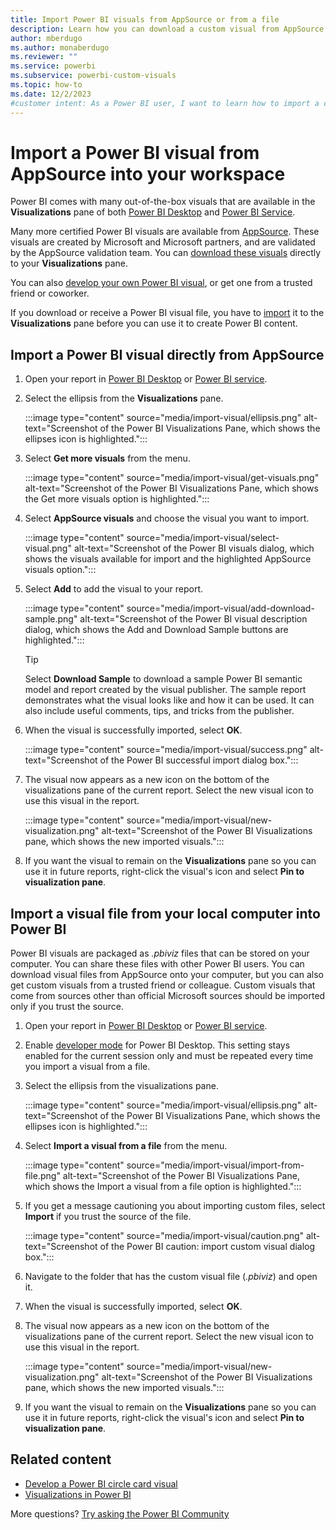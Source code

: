 ```yaml
---
title: Import Power BI visuals from AppSource or from a file
description: Learn how you can download a custom visual from AppSource, Partner Center, or elsewhere and import it into Power BI with this tutorial. 
author: mberdugo
ms.author: monaberdugo
ms.reviewer: ""
ms.service: powerbi
ms.subservice: powerbi-custom-visuals
ms.topic: how-to
ms.date: 12/2/2023
#customer intent: As a Power BI user, I want to learn how to import a custom visual from AppSource or from a file so that I can use it in my Power BI reports.
---
```


# Import a Power BI visual from AppSource into your workspace

Power BI comes with many out-of-the-box visuals that are available in the **Visualizations** pane of both [Power BI Desktop](https://powerbi.microsoft.com/desktop/) and [Power BI Service](https://app.powerbi.com).

Many more certified Power BI visuals are available from [AppSource](https://appsource.microsoft.com/marketplace/apps?product=power-bi-visuals). These visuals are created by Microsoft and Microsoft partners, and are validated by the AppSource validation team. You can [download these visuals](#import-a-power-bi-visual-directly-from-appsource) directly to your **Visualizations** pane.

You can also [develop your own Power BI visual](develop-power-bi-visuals.md), or get one from a trusted friend or coworker.

If you download or receive a Power BI visual file, you have to [import](#import-a-visual-file-from-your-local-computer-into-power-bi) it to the **Visualizations** pane before you can use it to create Power BI content.

## Import a Power BI visual directly from AppSource

1. Open your report in [Power BI Desktop](https://powerbi.microsoft.com/desktop/) or [Power BI service](https://app.powerbi.com).
1. Select the ellipsis from the **Visualizations** pane.

   :::image type="content" source="media/import-visual/ellipsis.png" alt-text="Screenshot of the Power BI Visualizations Pane, which shows the ellipses icon is highlighted.":::

1. Select **Get more visuals** from the menu.

   :::image type="content" source="media/import-visual/get-visuals.png" alt-text="Screenshot of the Power BI Visualizations Pane, which shows the Get more visuals option is highlighted.":::

1. Select **AppSource visuals** and choose the visual you want to import.

   :::image type="content" source="media/import-visual/select-visual.png" alt-text="Screenshot of the Power BI visuals dialog, which shows the visuals available for import and the highlighted AppSource visuals option.":::

1. Select **Add** to add the visual to your report.

   :::image type="content" source="media/import-visual/add-download-sample.png" alt-text="Screenshot of the Power BI visual description dialog, which shows the Add and Download Sample buttons are highlighted.":::

    > [!TIP]
    > Select **Download Sample** to download a sample Power BI semantic model and report created by the visual publisher. The sample report demonstrates what the visual looks like and how it can be used. It can also include useful comments, tips, and tricks from the publisher.
  
1. When the visual is successfully imported, select **OK**.

   :::image type="content" source="media/import-visual/success.png" alt-text="Screenshot of the Power BI successful import dialog box.":::

1. The visual now appears as a new icon on the bottom of the visualizations pane of the current report. Select the new visual icon to use this visual in the report.

   :::image type="content" source="media/import-visual/new-visualization.png" alt-text="Screenshot of the Power BI Visualizations pane, which shows the new imported visuals.":::

1. If you want the visual to remain on the **Visualizations** pane so you can use it in future reports, right-click the visual's icon and select **Pin to visualization pane**.
  
## Import a visual file from your local computer into Power BI

Power BI visuals are packaged as *.pbiviz* files that can be stored on your computer. You can share these files with other Power BI users. You can download visual files from AppSource onto your computer, but you can also get custom visuals from a trusted friend or colleague. Custom visuals that come from sources other than official Microsoft sources should be imported only if you trust the source.

1. Open your report in [Power BI Desktop](https://powerbi.microsoft.com/desktop/) or [Power BI service](https://app.powerbi.com).
1. Enable [developer mode](./environment-setup.md#enable-developer-mode) for Power BI Desktop. This setting stays enabled for the current session only and must be repeated every time you import a visual from a file.
1. Select the ellipsis from the visualizations pane.

   :::image type="content" source="media/import-visual/ellipsis.png" alt-text="Screenshot of the Power BI Visualizations Pane, which shows the ellipses icon is highlighted.":::

1. Select **Import a visual from a file** from the menu.

   :::image type="content" source="media/import-visual/import-from-file.png" alt-text="Screenshot of the Power BI Visualizations Pane, which shows the Import a visual from a file option is highlighted.":::

1. If you get a message cautioning you about importing custom files, select **Import** if you trust the source of the file.

   :::image type="content" source="media/import-visual/caution.png" alt-text="Screenshot of the Power BI caution: import custom visual dialog box.":::
  
1. Navigate to the folder that has the custom visual file (*.pbiviz*) and open it.
1. When the visual is successfully imported, select **OK**.
1. The visual now appears as a new icon on the bottom of the visualizations pane of the current report. Select the new visual icon to use this visual in the report.

   :::image type="content" source="media/import-visual/new-visualization.png" alt-text="Screenshot of the Power BI Visualizations pane, which shows the new imported visuals.":::

1. If you want the visual to remain on the **Visualizations** pane so you can use it in future reports, right-click the visual's icon and select **Pin to visualization pane**.

## Related content

* [Develop a Power BI circle card visual](develop-circle-card.md)
* [Visualizations in Power BI](../../visuals/power-bi-report-visualizations.md)

More questions? [Try asking the Power BI Community](https://community.powerbi.com/)
